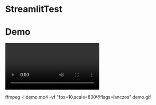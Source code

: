 # StreamlitTest

# Demo

![Demo of HealHub App](demo/demotest.mp4)

ffmpeg -i demo.mp4 -vf "fps=10,scale=800:-1:flags=lanczos" demo.gif
